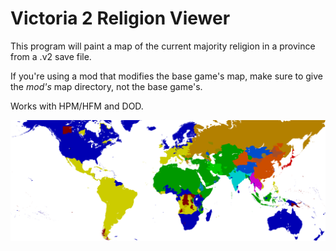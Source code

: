 # Victoria 2 Religion Viewer
This program will paint a map of the current majority religion in a province from a .v2 save file.

If you're using a mod that modifies the base game's map, make sure to give the *mod's* map directory, not the base game's.

Works with HPM/HFM and DOD.

![Example Output (Custom HPM Mod)](/example.png)
